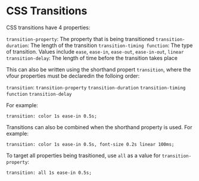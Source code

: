 # CSS Transitions

CSS transitions have 4 properties:

`transition-property`: The property that is being transitioned
`transition-duration`: The length of the transition
`transition-timing function`: The type of transition. Values include `ease`, `ease-in`, `ease-out`, `ease-in-out`, `linear`
`transition-delay`: The length of time before the transition takes place

This can also be written using the shorthand propert `transition`, where the vfour properties must be declaredin the folloing order:

`transition`: `transition-property` `transition-duration` `transition-timing function` `transition-delay`

For example:

```
transition: color 1s ease-in 0.5s;
```

Transitions can also be combined when the shorthand property is used. For example: 

```
transition: color 1s ease-in 0.5s, font-size 0.2s linear 100ms;
```

To target all properties being trasitioned, use `all` as a value for `transition-property`:
```
transition: all 1s ease-in 0.5s;
```
